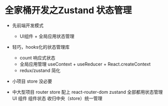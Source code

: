 # 全家桶开发之Zustand 状态管理

- 先前端开发模式
    - UI组件 + 全局应用状态管理
- 轻巧，hooks化的状态管理库
    - count 响应式状态
    - 全局应用管理
        useContext  +  useReducer  + React.createContext
    - redux/zustand  简化

- 小项目 store 没必要
- 中大型项目 router store 配上
    react-router-dom
    zustand
    全部都用状态管理  UI 组件
    组件状态  收归中央（store）统一管理